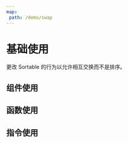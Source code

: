 ```yaml
---
map:
 path: /demo/swap
---
```


# 基础使用

更改 Sortable 的行为以允许相互交换而不是排序。

## 组件使用

<demo src="./demo.vue"
title="组件使用"
desc="">
</demo>


## 函数使用
<demo src="./function.vue"
title="函数使用"
desc="">
</demo>


## 指令使用

<demo src="./directive.vue"
title="指令使用"
desc="">
</demo>
